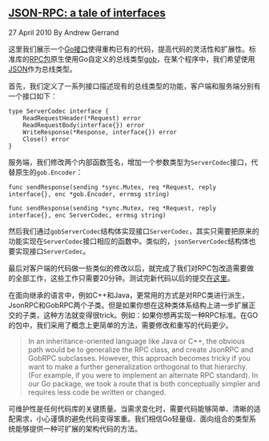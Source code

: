 ## [JSON-RPC: a tale of interfaces](https://blog.golang.org/json-rpc-tale-of-interfaces)

27 April 2010 By Andrew Gerrand

这里我们展示一个[Go接口](http://golang.org/doc/effective_go.html#interfaces_and_types)使得重构已有的代码，提高代码的灵活性和扩展性。标准库的[RPC包](http://golang.org/pkg/net/rpc/)原生使用Go自定义的总线类型[gob](http://golang.org/pkg/encoding/gob/)，在某个程序中，我们希望使用[JSON](http://golang.org/pkg/encoding/json/)作为总线类型。

首先，我们定义了一系列接口描述现有的总线类型的功能，客户端和服务端分别有一个接口如下：
```golang
type ServerCodec interface {
    ReadRequestHeader(*Request) error
    ReadRequestBody(interface{}) error
    WriteResponse(*Response, interface{}) error
    Close() error
}
```

服务端，我们修改两个内部函数签名，增加一个参数类型为`ServerCodec`接口，代替原生的`gob.Encoder`：
```golang
func sendResponse(sending *sync.Mutex, req *Request, reply interface{}, enc *gob.Encoder, errmsg string)

func sendResponse(sending *sync.Mutex, req *Request, reply interface{}, enc ServerCodec, errmsg string)
```

然后我们通过`gobServerCodec`结构体实现接口`ServerCodec`，其实只需要把原来的功能实现在`ServerCodec`接口相应的函数中。类似的，`jsonServerCodec`结构体也要实现接口`ServerCodec`。

最后对客户端的代码做一些类似的修改以后，就完成了我们对RPC包改造需要做的全部工作，这些工作只需要20分钟。测试完新代码以后的提交[在这里](https://github.com/golang/go/commit/dcff89057bc0e0d7cb14cf414f2df6f5fb1a41ec)。

在面向继承的语言中，例如C++和Java，更常用的方式是对RPC类进行派生，JsonRPC和GobRPC两个子类。但是如果你想在这种类体系结构上进一步扩展正交的子类，这种方法就变得很trick。例如：如果你想再实现一种RPC标准。在GO的包中，我们采用了概念上更简单的方法，需要修改和重写的代码更少。

>In an inheritance-oriented language like Java or C++, the obvious path would be to generalize the RPC class, and create JsonRPC and GobRPC subclasses. However, this approach becomes tricky if you want to make a further generalization orthogonal to that hierarchy. (For example, if you were to implement an alternate RPC standard). In our Go package, we took a route that is both conceptually simpler and requires less code be written or changed.

可维护性是任何代码库的关键质量。当需求变化时，需要代码能够简单、清晰的适配需求，小心谨慎的避免代码变得笨重。我们相信Go轻量级、面向组合的类型系统能够提供一种可扩展的架构代码的方法。